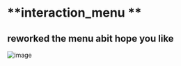 #  **interaction_menu **
## reworked the menu abit hope you like
![image](https://github.com/user-attachments/assets/4cf49163-5bfb-4f48-96a4-b6413d17c638)



